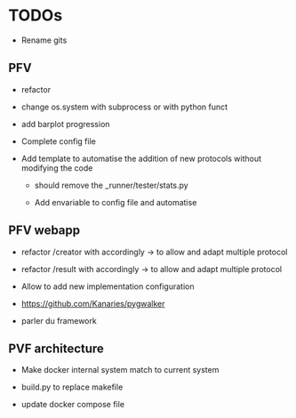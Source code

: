 # TODOs

* Rename gits

## PFV

* refactor

* change os.system with subprocess or with python funct

* add barplot progression

* Complete config file

* Add template to automatise the addition of new protocols without modifying the code

    * should remove the <protocol>_runner/tester/stats.py

    * Add envariable to config file and automatise


## PFV webapp

* refactor /creator with accordingly -> to allow and adapt multiple protocol

* refactor /result with accordingly -> to allow and adapt multiple protocol

* Allow to add new implementation configuration

* https://github.com/Kanaries/pygwalker

* parler du framework

## PVF architecture

* Make docker internal system match to current system

* build.py to replace makefile

* update docker compose file